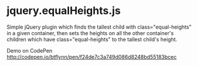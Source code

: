 jquery.equalHeights.js
======================

Simple jQuery plugin which finds the tallest child with class="equal-heights" in a given container, then sets the heights on all the other container's children which have class="equal-heights" to the tallest child's height.

Demo on CodePen
http://codepen.io/btflynn/pen/f24de7c3a749d086d8248bd55183bcec



